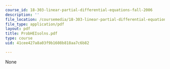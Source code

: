```yaml
---
course_id: 18-303-linear-partial-differential-equations-fall-2006
description: ''
file_location: /coursemedia/18-303-linear-partial-differential-equations-fall-2006/41cee427a8a03f9b1608b818aa7c6b82_ProbHEIsolns.pdf
file_type: application/pdf
layout: pdf
title: ProbHEIsolns.pdf
type: course
uid: 41cee427a8a03f9b1608b818aa7c6b82

---
```

None